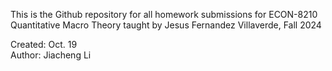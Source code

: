 This is the Github repository for all homework submissions for ECON-8210 Quantitative Macro Theory taught by Jesus Fernandez Villaverde, Fall 2024

Created: Oct. 19  
Author: Jiacheng Li